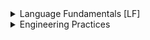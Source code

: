 <details>
 <summary>Language Fundamentals [LF]</summary>
  <details>
  <summary><h3>Data Types</h3></summary>
    **LF.1.a** Understand and differentiate among types of data, including selecting the correct type for the task, type casting where necessary, and applying the correct methods and operators for the type.
    <details>
    <summary>Web</summary>
    <ul>
      <li>Numbers</li>
      <li>Strings</li>
      <li>Booleans</li>
      <li>Arrays</li>
      <li>Objects</li>
    </details>
    <details>
    <summary>iOS</summary>
      <li>Ints</li>
      <li>Doubles</li>
      <li>Floats</li>
      <li>Strings</li>
      <li>Bools</li>
    </details>
  </details>

  <details>
  <summary><h3>Variables</h3></summary>
    **LF.2.a** Understand that a variable/constant is a reference to a value stored in memory. Know how to define and assign variables and constants. Understand the differences and appropriate use cases for variables vs constant.
  </details>

  <details>
  <summary><h3>Control Flow</h3></summary>
    **LF.2.a**
  </details>
</details>
<details>
<summary>Engineering Practices</summary>

Version control
</details>
